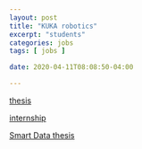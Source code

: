 ```yaml
---
layout: post
title: "KUKA robotics"
excerpt: "students"
categories: jobs
tags: [ jobs ]

date: 2020-04-11T08:08:50-04:00

---
```


[thesis](https://www.kuka.com/en-de/careers/students/thesis)

[internship](https://www.kuka.com/en-de/careers/students/internships)

[Smart Data thesis](https://www.kuka.com/de-de/karriere/stellenangebote/abschlussarbeit-zum-thema-entwicklung-von-konzepten-und-implementierungen-im-bereich-smart-data-und-infrastrukturen)
